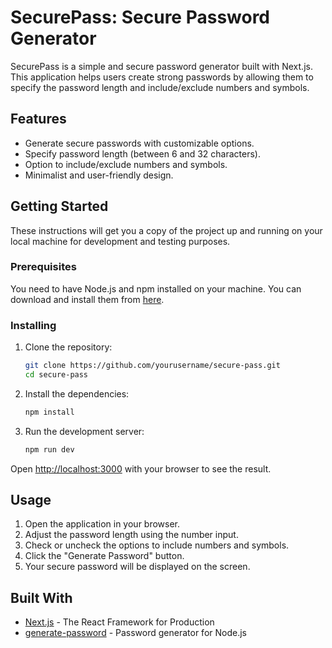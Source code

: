 # SecurePass: Secure Password Generator

SecurePass is a simple and secure password generator built with Next.js. This application helps users create strong passwords by allowing them to specify the password length and include/exclude numbers and symbols.

## Features

- Generate secure passwords with customizable options.
- Specify password length (between 6 and 32 characters).
- Option to include/exclude numbers and symbols.
- Minimalist and user-friendly design.

## Getting Started

These instructions will get you a copy of the project up and running on your local machine for development and testing purposes.

### Prerequisites

You need to have Node.js and npm installed on your machine. You can download and install them from [here](https://nodejs.org/).

### Installing

1. Clone the repository:

   ```bash
   git clone https://github.com/yourusername/secure-pass.git
   cd secure-pass
   ```

2. Install the dependencies:

   ```bash
   npm install
   ```

3. Run the development server:

   ```bash
   npm run dev
   ```

Open [http://localhost:3000](http://localhost:3000) with your browser to see the result.

## Usage

1. Open the application in your browser.
2. Adjust the password length using the number input.
3. Check or uncheck the options to include numbers and symbols.
4. Click the "Generate Password" button.
5. Your secure password will be displayed on the screen.

## Built With

- [Next.js](https://nextjs.org/) - The React Framework for Production
- [generate-password](https://www.npmjs.com/package/generate-password) - Password generator for Node.js

